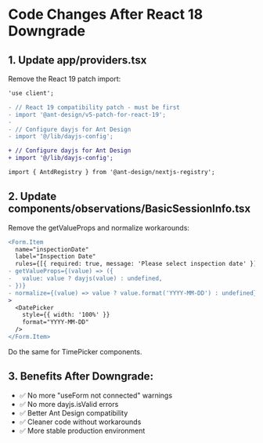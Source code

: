 # Code Changes After React 18 Downgrade

## 1. Update app/providers.tsx
Remove the React 19 patch import:
```diff
'use client';

- // React 19 compatibility patch - must be first
- import '@ant-design/v5-patch-for-react-19';
- 
- // Configure dayjs for Ant Design
- import '@/lib/dayjs-config';

+ // Configure dayjs for Ant Design
+ import '@/lib/dayjs-config';

import { AntdRegistry } from '@ant-design/nextjs-registry';
```

## 2. Update components/observations/BasicSessionInfo.tsx
Remove the getValueProps and normalize workarounds:
```diff
<Form.Item
  name="inspectionDate"
  label="Inspection Date"
  rules={[{ required: true, message: 'Please select inspection date' }]}
- getValueProps={(value) => ({
-   value: value ? dayjs(value) : undefined,
- })}
- normalize={(value) => value ? value.format('YYYY-MM-DD') : undefined}
>
  <DatePicker 
    style={{ width: '100%' }} 
    format="YYYY-MM-DD"
  />
</Form.Item>
```

Do the same for TimePicker components.

## 3. Benefits After Downgrade:
- ✅ No more "useForm not connected" warnings
- ✅ No more dayjs.isValid errors
- ✅ Better Ant Design compatibility
- ✅ Cleaner code without workarounds
- ✅ More stable production environment